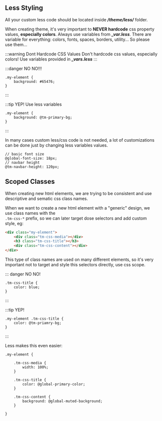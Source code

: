 ## Less Styling
All your custom less code should be located inside ***/theme/less/*** folder.    

When creating theme, it's very important to **NEVER hardcode** css property values, **especially colors**. Always use variables from ***_var.less***. There are variable for everything: colors, fonts, spaces, borders, utility... So please use them...

:::warning Dont Hardcode CSS Values
Don't hardcode css values, especially colors! Use variables provided in ***_vars.less***
:::    

:::danger NO NO!!!
``` Less
.my-element {
    background: #65476;
}
```
:::

:::tip YEP! Use less variables
``` Less
.my-element {
    background: @tm-primary-bg;
}
```
:::

In many cases custom less/css code is not needed, a lot of customizations can be done just by changing less variables values.

``` Less
// basic font size
@global-font-size: 18px;
// navbar height
@tm-navbar-height: 120px;
```  



## Scoped Classes

When creating new html elements, we are trying to be consistent and use descriptive and sematic css class names.   

When we want to create a new html element with a "generic" design, we use class names with the     
`.tm-css-*` prefix, so we can later target dose selectors and add custom style, eg:    

``` html
<div class="my-element">
    <div class="tm-css-media"></div>
    <h3 class="tm-css-title"></h3>
    <div class="tm-css-content"></div>
</div>
```  

This type of class names are used on many different elements, so it's very important not to target and style this selectors directly, use css scope.

::: danger NO NO!
``` Less
.tm-css-title {
    color: blue;
}
```
:::

:::tip YEP!
``` Less
.my-element .tm-css-title {
    color: @tm-priamry-bg;
}
```
:::


Less makes this even easier:
``` less
.my-element {

    .tm-css-media {
        width: 100%;
    }

    .tm-css-title {
        color: @global-primary-color;
    }

    .tm-css-content {
        background: @global-muted-background;
    }

}
```
